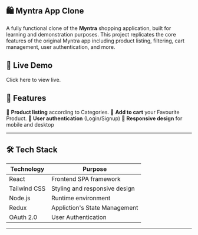 ## 🛍️ Myntra App Clone

A fully functional clone of the **Myntra** shopping application, built for learning and demonstration purposes. This project replicates the core features of the original Myntra app including product listing, filtering, cart management, user authentication, and more.

## 🔗 Live Demo
Click here to view live.

## 🚀 Features
🧾 **Product listing** according to Categories.
🛒 **Add to cart** your Favourite Product.
👤 **User authentication** (Login/Signup)
🔄 **Responsive design** for mobile and desktop

---

## 🛠️ Tech Stack

| Technology    | Purpose                           |
| ------------- | --------------------------------- |
| React         | Frontend SPA framework            |
| Tailwind CSS  | Styling and responsive design     |
| Node.js       | Runtime environment               |
| Redux         | Appliction's State Management     |
| OAuth 2.0     | User Authentication               |
---